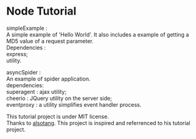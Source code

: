 # Node Tutorial

simpleExample :  
A simple example of 'Hello World'.
It also includes a example of getting a MD5 value of a request parameter.  
Dependencies :  
express;  
utility.  

asyncSpider :  
An example of spider application.  
dependencies:  
superagent : ajax utility;  
cheerio : JQuery utility on the server side;  
eventproxy : a utility simplifies event handler process.

This tutorial project is under MIT license.   
Thanks to [alsotang](https://github.com/alsotang/node-lessons). This project is inspired and referrenced to his tutorial project.
